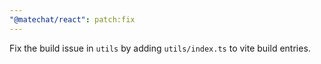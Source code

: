 ```yaml
---
"@matechat/react": patch:fix
---
```


Fix the build issue in `utils` by adding `utils/index.ts` to vite build entries.
